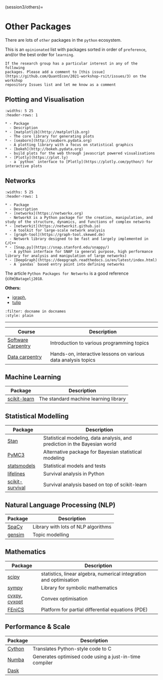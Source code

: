 (session3/others)=
# Other Packages

There are lots of `other` packages in the `python` ecosystem.

This is an `opinionated` list with packages sorted in order of `preference`, and/or
the best order for `learning`.

```{note}
If the research group has a particular interest in any of the following
packages. Please add a comment to [this issue](https://github.com/QuantEcon/2021-workshop-rsit/issues/3) on the workshop
repository Issues list and let me know as a comment
```

## Plotting and Visualisation

```{list-table}
:widths: 5 25
:header-rows: 1

* - Package
  - Description
* - [matplotlib](http://matplotlib.org)
  - The core library for generating plots
* - [seaborn](http://seaborn.pydata.org)
  - A plotting library with a focus on statistical graphics
* - [bokeh](http://bokeh.pydata.org)
  - build plots for the web through javascript powered visualisations
* - [Plotly](https://plot.ly)
  - a `python` interface to [Plotly](https://plotly.com/python/) for interactive plots
```

## Networks

```{list-table}
:widths: 5 25
:header-rows: 1

* - Package
  - Description
* - [networkx](https://networkx.org)
  - NetworkX is a Python package for the creation, manipulation, and study of the structure, dynamics, and functions of complex networks
* - [networkit](https://networkit.github.io)
  - A toolkit for large-scale network analysis
* - [graph-tool](https://graph-tool.skewed.de)
  - Network library designed to be fast and largely implemented in C/C++
* - [Snap.py](https://snap.stanford.edu/snappy/)
  - A python interface for SNAP (a general purpose, high performance library for analysis and manipulation of large networks)
* - [DeepGraph](https://deepgraph.readthedocs.io/en/latest/index.html)
  - A `pandas` based entry point into defining networks
```

The article `Python Packages for Networks` is a good reference {cite}`Batagelj2018`.

**Others:**

- [igraph](https://igraph.org),
- [tulip](https://tulip.labri.fr/Documentation/current/tulip-python/html/index.html)


```{bibliography}
:filter: docname in docnames
:style: plain
```

---

| Course | Description |
| ------ | ----------- |
| [Software Carpentry](https://software-carpentry.org/lessons/) | Introduction to various programming topics |
| [Data carpentry](http://www.datacarpentry.org/lessons/) | Hands-on, interactive lessons on various data analysis topics |

## Machine Learning

| Package | Description |
| ------- | ----------- |
| [scikit-learn](http://http://scikit-learn.org) | The standard machine learning library |

## Statistical Modelling

| Package | Description |
| ------- | ----------- |
| [Stan](http://mc-stan.org) | Statistical modeling, data analysis, and prediction in the Bayesian world |
| [PyMC3](https://pymc-devs.github.io/pymc3/) | Alternative package for Bayesian statistical modeling |
| [statsmodels](http://statsmodels.sourceforge.net) | Statistical models and tests |
| [lifelines](https://lifelines.readthedocs.io) | Survival analysis in Python |
| [scikit-survival](https://github.com/sebp/scikit-survival/) | Survival analysis based on top of scikit-learn |

## Natural Language Processing (NLP)

| Package | Description |
| ------- | ----------- |
| [SpaCy](https://spacy.io) | Library with lots of NLP algorithms | 
| [gensim](https://radimrehurek.com/gensim/index.html) | Topic modelling |


## Mathematics

| Package | Description |
| ------- | ----------- |
| [scipy](https://scipy.org/scipylib/index.html) | statistics, linear algebra, numerical integration and optimisation |
| [sympy](http://sympy.org) | Library for symbolic mathematics |
| [cvxpy](http://www.cvxpy.org), [cvxopt](http://cvxopt.org) | Convex optimisation |
| [FEniCS](https://fenicsproject.org) | Platform for partial differential equations (PDE) |


## Performance & Scale

| Package | Description |
| ------- | ----------- |
| [Cython](http://cython.org) | Translates Python-style code to C |
| [Numba](http://numba.pydata.org) | Generates optimised code using a just-in-time compiler |
| [Dask](https://dask.org)
